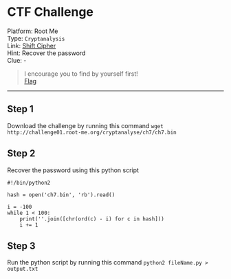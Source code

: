 # CTF Challenge

Platform: Root Me </br>
Type: `Cryptanalysis` </br>
Link: [Shift Cipher](https://www.root-me.org/en/Challenges/Cryptanalysis/Shift-cipher) </br>
Hint: Recover the password </br>
Clue: - </br>

> I encourage you to find by yourself first! </br>
[Flag](./passphrase.txt) </br>

---

## Step 1
Download the challenge by running this command `wget http://challenge01.root-me.org/cryptanalyse/ch7/ch7.bin` </br>

## Step 2
Recover the password using this python script
```
#!/bin/python2

hash = open('ch7.bin', 'rb').read()

i = -100
while 1 < 100:
	print(''.join([chr(ord(c) - i) for c in hash]))
	i += 1
```

## Step 3
Run the python script by running this command `python2 fileName.py > output.txt` </br>
